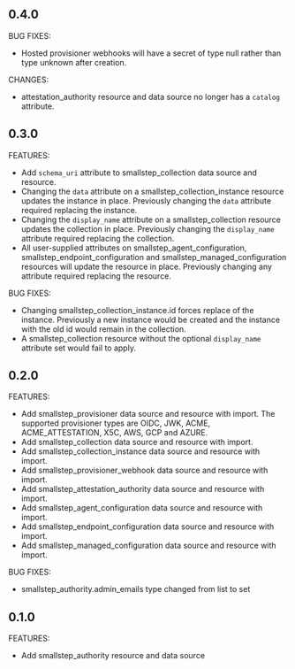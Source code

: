 ## 0.4.0

BUG FIXES:
* Hosted provisioner webhooks will have a secret of type null rather than type unknown after creation.

CHANGES:
* attestation_authority resource and data source no longer has a `catalog` attribute.

## 0.3.0

FEATURES:
* Add `schema_uri` attribute to smallstep_collection data source and resource.
* Changing the `data` attribute on a smallstep_collection_instance resource updates the instance in place. Previously changing the `data` attribute required replacing the instance.
* Changing the `display_name` attribute on a smallstep_collection resource updates the collection in place. Previously changing the `display_name` attribute required replacing the collection.
* All user-supplied attributes on smallstep_agent_configuration, smallstep_endpoint_configuration and smallstep_managed_configuration resources will update the resource in place. Previously changing any attribute required replacing the resource.

BUG FIXES:

* Changing smallstep_collection_instance.id forces replace of the instance. Previously a new instance would be created and the instance with the old id would remain in the collection.
* A smallstep_collection resource without the optional `display_name` attribute set would fail to apply.

## 0.2.0

FEATURES:

* Add smallstep_provisioner data source and resource with import. The supported provisioner types are OIDC, JWK, ACME, ACME_ATTESTATION, X5C, AWS, GCP and AZURE.
* Add smallstep_collection data source and resource with import.
* Add smallstep_collection_instance data source and resource with import.
* Add smallstep_provisioner_webhook data source and resource with import.
* Add smallstep_attestation_authority data source and resource with import.
* Add smallstep_agent_configuration data source and resource with import.
* Add smallstep_endpoint_configuration data source and resource with import.
* Add smallstep_managed_configuration data source and resource with import.

BUG FIXES:

* smallstep_authority.admin_emails type changed from list to set

## 0.1.0

FEATURES:

* Add smallstep_authority resource and data source
